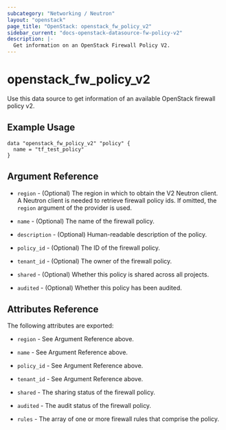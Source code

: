 ```yaml
---
subcategory: "Networking / Neutron"
layout: "openstack"
page_title: "OpenStack: openstack_fw_policy_v2"
sidebar_current: "docs-openstack-datasource-fw-policy-v2"
description: |-
  Get information on an OpenStack Firewall Policy V2.
---
```


# openstack\_fw\_policy\_v2

Use this data source to get information of an available OpenStack firewall policy v2.

## Example Usage

```hcl
data "openstack_fw_policy_v2" "policy" {
  name = "tf_test_policy"
}
```

## Argument Reference

* `region` - (Optional) The region in which to obtain the V2 Neutron client.
  A Neutron client is needed to retrieve firewall policy ids. If omitted, the
  `region` argument of the provider is used.

* `name` - (Optional) The name of the firewall policy.

* `description` - (Optional) Human-readable description of the policy.

* `policy_id` - (Optional) The ID of the firewall policy.

* `tenant_id` - (Optional) The owner of the firewall policy.

* `shared` - (Optional) Whether this policy is shared across all projects.

* `audited` - (Optional) Whether this policy has been audited.

## Attributes Reference

The following attributes are exported:

* `region` - See Argument Reference above.

* `name` - See Argument Reference above.

* `policy_id` - See Argument Reference above.

* `tenant_id` - See Argument Reference above.

* `shared` - The sharing status of the firewall policy.

* `audited` - The audit status of the firewall policy.

* `rules` - The array of one or more firewall rules that comprise the policy.
